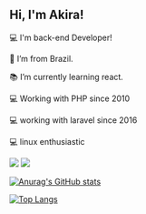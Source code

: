 ## Hi, I'm Akira!


:computer: I'm back-end Developer! 

:house_with_garden: I’m from Brazil.

:books: I’m currently learning react.

:computer: Working with PHP since 2010

:computer: working with laravel since 2016

:computer: linux enthusiastic

[<img src = "https://img.shields.io/badge/instagram-%23E4405F.svg?&style=for-the-badge&logo=instagram&logoColor=white">](https://www.instagram.com/eakira/) 
[<img src = "https://img.shields.io/badge/facebook-%231877F2.svg?&style=for-the-badge&logo=facebook&logoColor=white">](https://www.facebook.com/oeduardoakira)


[![Anurag's GitHub stats](https://github-readme-stats.vercel.app/api?username=eakira&count_private=true&show_icons=true&theme=dracula)](https://github.com/anuraghazra/github-readme-stats)

[![Top Langs](https://github-readme-stats.vercel.app/api/top-langs/?username=eakira&count_private=true&layout=compact&show_icons=true&theme=dracula)](https://github.com/anuraghazra/github-readme-stats)


 

